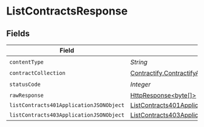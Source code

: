 # ListContractsResponse


## Fields

| Field                                                                                                                    | Type                                                                                                                     | Required                                                                                                                 | Description                                                                                                              |
| ------------------------------------------------------------------------------------------------------------------------ | ------------------------------------------------------------------------------------------------------------------------ | ------------------------------------------------------------------------------------------------------------------------ | ------------------------------------------------------------------------------------------------------------------------ |
| `contentType`                                                                                                            | *String*                                                                                                                 | :heavy_check_mark:                                                                                                       | N/A                                                                                                                      |
| `contractCollection`                                                                                                     | [Contractify.ContractifyAPI.models.shared.ContractCollection](../../models/shared/ContractCollection.md)                 | :heavy_minus_sign:                                                                                                       | OK                                                                                                                       |
| `statusCode`                                                                                                             | *Integer*                                                                                                                | :heavy_check_mark:                                                                                                       | N/A                                                                                                                      |
| `rawResponse`                                                                                                            | [HttpResponse<byte[]>](https://docs.oracle.com/en/java/javase/11/docs/api/java.net.http/java/net/http/HttpResponse.html) | :heavy_minus_sign:                                                                                                       | N/A                                                                                                                      |
| `listContracts401ApplicationJSONObject`                                                                                  | [ListContracts401ApplicationJSON](../../models/operations/ListContracts401ApplicationJSON.md)                            | :heavy_minus_sign:                                                                                                       | Unauthenticated                                                                                                          |
| `listContracts403ApplicationJSONObject`                                                                                  | [ListContracts403ApplicationJSON](../../models/operations/ListContracts403ApplicationJSON.md)                            | :heavy_minus_sign:                                                                                                       | Forbidden                                                                                                                |